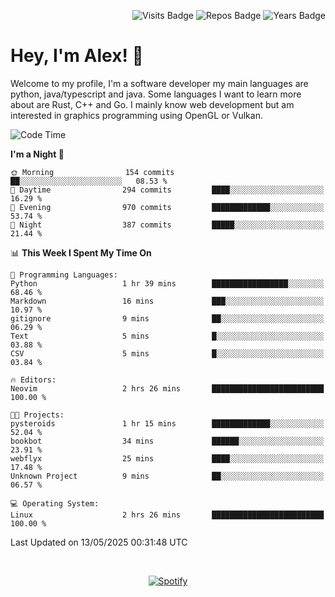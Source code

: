<p align="right">
  <img src="https://badges.pufler.dev/visits/Alextibtab/Alextibtab" alt="Visits Badge">
  <img src="https://badges.pufler.dev/repos/Alextibtab/" alt="Repos Badge">
  <img src="https://badges.pufler.dev/years/Alextibtab/" alt="Years Badge">
</p>

<h1 align="left">Hey, I'm Alex! 💽 </h1>

Welcome to my profile, I'm a software developer my main languages are python, java/typescript and java. Some languages I want to learn more about are Rust, C++ and Go. I mainly know web development but am interested in graphics programming using OpenGL or Vulkan.

<!--START_SECTION:waka-->
![Code Time](http://img.shields.io/badge/Code%20Time-144%20hrs%2012%20mins-blue)

**I'm a Night 🦉** 

```text
🌞 Morning                154 commits         ██░░░░░░░░░░░░░░░░░░░░░░░   08.53 % 
🌆 Daytime                294 commits         ████░░░░░░░░░░░░░░░░░░░░░   16.29 % 
🌃 Evening                970 commits         █████████████░░░░░░░░░░░░   53.74 % 
🌙 Night                  387 commits         █████░░░░░░░░░░░░░░░░░░░░   21.44 % 
```


📊 **This Week I Spent My Time On** 

```text
💬 Programming Languages: 
Python                   1 hr 39 mins        █████████████████░░░░░░░░   68.46 % 
Markdown                 16 mins             ███░░░░░░░░░░░░░░░░░░░░░░   10.97 % 
gitignore                9 mins              ██░░░░░░░░░░░░░░░░░░░░░░░   06.29 % 
Text                     5 mins              █░░░░░░░░░░░░░░░░░░░░░░░░   03.88 % 
CSV                      5 mins              █░░░░░░░░░░░░░░░░░░░░░░░░   03.84 % 

🔥 Editors: 
Neovim                   2 hrs 26 mins       █████████████████████████   100.00 % 

🐱‍💻 Projects: 
pysteroids               1 hr 15 mins        █████████████░░░░░░░░░░░░   52.04 % 
bookbot                  34 mins             ██████░░░░░░░░░░░░░░░░░░░   23.91 % 
webflyx                  25 mins             ████░░░░░░░░░░░░░░░░░░░░░   17.48 % 
Unknown Project          9 mins              ██░░░░░░░░░░░░░░░░░░░░░░░   06.57 % 

💻 Operating System: 
Linux                    2 hrs 26 mins       █████████████████████████   100.00 % 
```


 Last Updated on 13/05/2025 00:31:48 UTC
<!--END_SECTION:waka-->
&nbsp;<div align="center">
  [![Spotify](https://spotify-now-playing-wine-six.vercel.app/api/spotify?border_color=ffffff)](https://open.spotify.com/user/pmo1v2ejnt42kgp5jar5drtag)
</div>

